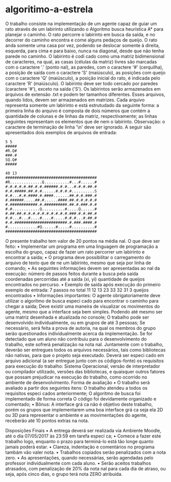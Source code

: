 ﻿# algoritimo-a-estrela


O trabalho consiste na implementação de um agente capaz de guiar um rato através de um labirinto utilizando o Algoritmo busca heurística A* para planejar o caminho.
O rato percorre o labirinto em busca da saída, e no decorrer do caminho encontra e come alguns pedaços de queijo. O rato anda somente uma casa por vez, podendo se deslocar somente à direita, esquerda, para cima e para baixo, nunca na diagonal, desde que não tenha parede no caminho. O labirinto é codi cado como uma matriz bidimensional de caracteres, na qual, as casas (células da matriz) livres são marcadas com o caractere '.' (ponto  nal), as paredes, com o caractere '#' (cerquilha), a posição de saída com o caractere 'S' (maiúsculo), as posições com queijo com o caractere 'Q' (maiúsculo), a posição inicial do rato, é indicada pelo caractere 'R' (maiúsculo). O labirinto deve ser todo cercado por paredes (caractere '#'), exceto na saída ('S').
Os labirintos serão armazenados em arquivos de extensão .txt e podem ter tamanhos diferentes. Esses arquivos, quando lidos, devem ser armazenados em matrizes. Cada arquivo representa somente um labirinto e está estrutudado da seguinte forma: a primeira linha do arquivo é composta de dois números que contém a quantidade de colunas e de linhas da matriz, respectivamente; as linhas seguintes representam os elementos que de nem o labirinto. Observação: o caractere de terminação de linha '\n' deve ser ignorado.
A seguir são apresentados dois exemplos de arquivos de entrada:

	5 5 
	##### 
	#R.Q# 
	###.# 
	SQ.Q# 
	#####

	40 13
	########################################
	#R..............Q...........#...#......#
	#.#.#.#.#.##.#.#.######.#.#...#.#.#.##.#
	#.#.#####.##.#.#......#.#.#.#..........S
	#.#...#.#.####.#.####.......##.#.#.###.#
	#.######.....##.#......####.##.#.#.#.#.#
	#.############.#.##########.##.#.###.#.#
	#.#............Q..........#.....Q......#
	#.##.##.#.#.#.#.#.#.#.#.#.#.###.#.#.##.#
	#.#...#...#....#....#.....#.#.#...#.##.#
	#.#.#######################.#.###.####.#
	#.............#Q......#.....#..........#
	########################################


O presente trabalho tem valor de 20 pontos na média  nal. O que deve ser feito:
• Implementar um programa em uma linguagem de programação a escolha do grupo, capaz de fazer um rato percorrer um labirinto e encontrar a saída;
• O programa deve possibilitar o carregamento do arquivo de texto que de ne um labirinto, mesmo que seja por linha de comando;
• As seguintes informações devem ser apresentadas ao  nal da execução:   número de passos feitos durante a busca pela saída
  coordenadas percorridas até a saída (xi, yi)
  quantidade de queijos encontrados no percurso.
• Exemplo de saída após execução do primeiro exemplo de entrada:
7 passos no total 11
12
13
23
33
32
31
3 queijos encontrados
• Informações importantes:
  O agente obrigatoriamente deve utilizar o algoritmo de busca especi cado para encontrar o
caminho para chegar a saída;
  Deve existir uma maneira de visualizar os movimentos do agente, mesmo que a interface seja
bem simples. Podendo até mesmo ser uma matriz desenhada e atualizada no console;
  O trabalho pode ser desenvolvido individualmente, ou em grupos de até 3 pessoas;
  Se necessário, será feita a prova de autoria, na qual os membros do grupo serão questionados
individualmente acerca da implementação. Se for detectado que um aluno não contribuiu para
o desenvolvimento do trabalho, este sofrerá penalização na nota  nal.
  Juntamente com o trabalho, deverão ser entregues todos os arquivos necessários, tais como
bibliotecas não nativas, para que o projeto seja executado. Deverá ser especi cado em arquivo adicional (a ser entregue junto com os códigos-fonte) os requisitos para execução do trabalho: Sistema Operacional, versão de interpretador ou compilador utilizado, versões das bibliotecas, e quaisquer outros fatores que possam prejudicar na execução do trabalho, como ocorrido no ambiente de desenvolvimento.
Forma de avaliação
• O trabalho será avaliado a partir dos seguintes itens:
  O trabalho atendeu a todos os requisitos especi cados anteriormente;   O algoritmo de busca foi implementado de forma correta
  O código foi devidamente organizado e comentado;
• Bônus:
  A interface grá ca não é objetivo deste trabalho, porém os grupos que implementarem uma
 boa interface grá ca  seja ela 2D ou 3D para representar o ambiente e as movimentações do agente, receberão até 10 pontos extras na nota.


 Disposições Finais
• A entrega deverá ser realizada via Ambiente Moodle, até o dia 07/05/2017 às 23:59 em tarefa especí ca;
• Comece a fazer este trabalho logo, enquanto o prazo para terminá-lo está tão longe quanto jamais poderá estar.
• Clareza, indentação e comentários no programa tambám vão valer nota.
• Trabalhos copiados serão penalizados com a nota zero.
• As apresentações, quando necessárias, serão agendadas pelo professor individualmente com cada
aluno.
• Serão aceitos trabalhos atrasados, com penalização de 20% da nota  nal para cada dia de atraso, ou
seja, após cinco dias, o grupo terá nota ZERO atribuída.




